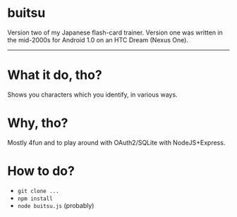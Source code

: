 # buitsu
Version two of my Japanese flash-card trainer.  Version one was written in the mid-2000s for Android 1.0 on an HTC Dream (Nexus One).


---
# What it do, tho?
Shows you characters which you identify, in various ways.

# Why, tho?
Mostly 4fun and to play around with OAuth2/SQLite with NodeJS+Express.

# How to do?
- `git clone ...`
- `npm install`
- `node buitsu.js`
(probably)
